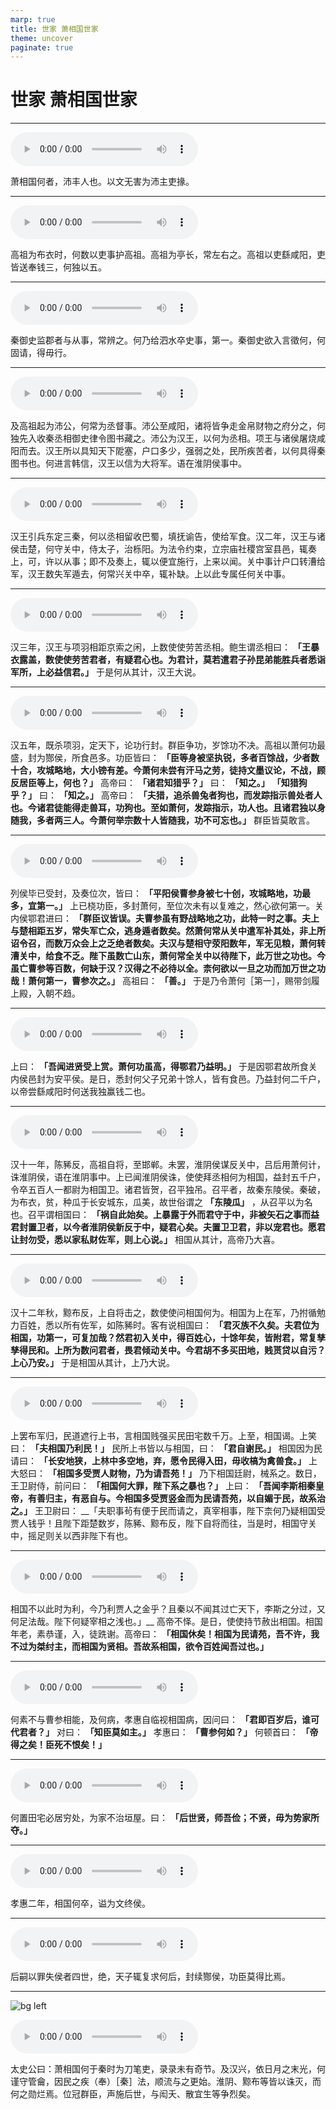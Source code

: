 ```yaml
---
marp: true
title: 世家 萧相国世家
theme: uncover
paginate: true
---
```


# 世家 萧相国世家

---

![](assets/audios/053/1.mp3)

萧相国何者，沛丰人也。以文无害为沛主吏掾。

---

![](assets/audios/053/2.mp3)

高祖为布衣时，何数以吏事护高祖。高祖为亭长，常左右之。高祖以吏繇咸阳，吏皆送奉钱三，何独以五。

---

![](assets/audios/053/3.mp3)

秦御史监郡者与从事，常辨之。何乃给泗水卒史事，第一。秦御史欲入言徵何，何固请，得毋行。

---

![](assets/audios/053/4.mp3)

及高祖起为沛公，何常为丞督事。沛公至咸阳，诸将皆争走金帛财物之府分之，何独先入收秦丞相御史律令图书藏之。沛公为汉王，以何为丞相。项王与诸侯屠烧咸阳而去。汉王所以具知天下阸塞，户口多少，强弱之处，民所疾苦者，以何具得秦图书也。何进言韩信，汉王以信为大将军。语在淮阴侯事中。

---

![](assets/audios/053/5.mp3)

汉王引兵东定三秦，何以丞相留收巴蜀，填抚谕告，使给军食。汉二年，汉王与诸侯击楚，何守关中，侍太子，治栎阳。为法令约束，立宗庙社稷宫室县邑，辄奏上，可，许以从事；即不及奏上，辄以便宜施行，上来以闻。关中事计户口转漕给军，汉王数失军遁去，何常兴关中卒，辄补缺。上以此专属任何关中事。

---

![](assets/audios/053/6.mp3)

汉三年，汉王与项羽相距京索之闲，上数使使劳苦丞相。鲍生谓丞相曰： __「王暴衣露盖，数使使劳苦君者，有疑君心也。为君计，莫若遣君子孙昆弟能胜兵者悉诣军所，上必益信君。」__ 于是何从其计，汉王大说。

---

![](assets/audios/053/7.mp3)

汉五年，既杀项羽，定天下，论功行封。群臣争功，岁馀功不决。高祖以萧何功最盛，封为酂侯，所食邑多。功臣皆曰： __「臣等身被坚执锐，多者百馀战，少者数十合，攻城略地，大小镑有差。今萧何未尝有汗马之劳，徒持文墨议论，不战，顾反居臣等上，何也？」__ 高帝曰： __「诸君知猎乎？」__ 曰： __「知之。」__  __「知猎狗乎？」__ 曰： __「知之。」__ 高帝曰： __「夫猎，追杀兽兔者狗也，而发踪指示兽处者人也。今诸君徒能得走兽耳，功狗也。至如萧何，发踪指示，功人也。且诸君独以身随我，多者两三人。今萧何举宗数十人皆随我，功不可忘也。」__ 群臣皆莫敢言。

---

![](assets/audios/053/8.mp3)

列侯毕已受封，及奏位次，皆曰： __「平阳侯曹参身被七十创，攻城略地，功最多，宜第一。」__ 上已桡功臣，多封萧何，至位次未有以复难之，然心欲何第一。关内侯鄂君进曰： __「群臣议皆误。夫曹参虽有野战略地之功，此特一时之事。夫上与楚相距五岁，常失军亡众，逃身遁者数矣。然萧何常从关中遣军补其处，非上所诏令召，而数万众会上之乏绝者数矣。夫汉与楚相守荥阳数年，军无见粮，萧何转漕关中，给食不乏。陛下虽数亡山东，萧何常全关中以待陛下，此万世之功也。今虽亡曹参等百数，何缺于汉？汉得之不必待以全。柰何欲以一旦之功而加万世之功哉！萧何第一，曹参次之。」__ 高祖曰： __「善。」__ 于是乃令萧何［第一］，赐带剑履上殿，入朝不趋。

---

![](assets/audios/053/9.mp3)

上曰： __「吾闻进贤受上赏。萧何功虽高，得鄂君乃益明。」__ 于是因鄂君故所食关内侯邑封为安平侯。是日，悉封何父子兄弟十馀人，皆有食邑。乃益封何二千户，以帝尝繇咸阳时何送我独赢钱二也。

---

![](assets/audios/053/10.mp3)

汉十一年，陈豨反，高祖自将，至邯郸。未罢，淮阴侯谋反关中，吕后用萧何计，诛淮阴侯，语在淮阴事中。上已闻淮阴侯诛，使使拜丞相何为相国，益封五千户，令卒五百人一都尉为相国卫。诸君皆贺，召平独吊。召平者，故秦东陵侯。秦破，为布衣，贫，种瓜于长安城东，瓜美，故世俗谓之 __「东陵瓜」__ ，从召平以为名也。召平谓相国曰： __「祸自此始矣。上暴露于外而君守于中，非被矢石之事而益君封置卫者，以今者淮阴侯新反于中，疑君心矣。夫置卫卫君，非以宠君也。愿君让封勿受，悉以家私财佐军，则上心说。」__ 相国从其计，高帝乃大喜。

---

![](assets/audios/053/11.mp3)

汉十二年秋，黥布反，上自将击之，数使使问相国何为。相国为上在军，乃拊循勉力百姓，悉以所有佐军，如陈豨时。客有说相国曰： __「君灭族不久矣。夫君位为相国，功第一，可复加哉？然君初入关中，得百姓心，十馀年矣，皆附君，常复孳孳得民和。上所为数问君者，畏君倾动关中。今君胡不多买田地，贱贳贷以自污？上心乃安。」__ 于是相国从其计，上乃大说。

---

![](assets/audios/053/12.mp3)

上罢布军归，民道遮行上书，言相国贱强买民田宅数千万。上至，相国谒。上笑曰： __「夫相国乃利民！」__ 民所上书皆以与相国，曰： __「君自谢民。」__ 相国因为民请曰： __「长安地狭，上林中多空地，弃，愿令民得入田，毋收槁为禽兽食。」__ 上大怒曰： __「相国多受贾人财物，乃为请吾苑！」__ 乃下相国廷尉，械系之。数日，王卫尉侍，前问曰： __「相国何大罪，陛下系之暴也？」__ 上曰： __「吾闻李斯相秦皇帝，有善归主，有恶自与。今相国多受贾竖金而为民请吾苑，以自媚于民，故系治之。」__ 王卫尉曰： __「夫职事茍有便于民而请之，真宰相事，陛下柰何乃疑相国受贾人钱乎！且陛下距楚数岁，陈豨、黥布反，陛下自将而往，当是时，相国守关中，摇足则关以西非陛下有也。

---

![](assets/audios/053/13.mp3)

相国不以此时为利，今乃利贾人之金乎？且秦以不闻其过亡天下，李斯之分过，又何足法哉。陛下何疑宰相之浅也。」__ 高帝不怿。是日，使使持节赦出相国。相国年老，素恭谨，入，徒跣谢。高帝曰： __「相国休矣！相国为民请苑，吾不许，我不过为桀纣主，而相国为贤相。吾故系相国，欲令百姓闻吾过也。」__ 

---

![](assets/audios/053/14.mp3)

何素不与曹参相能，及何病，孝惠自临视相国病，因问曰： __「君即百岁后，谁可代君者？」__ 对曰： __「知臣莫如主。」__ 孝惠曰： __「曹参何如？」__ 何顿首曰： __「帝得之矣！臣死不恨矣！」__ 

---

![](assets/audios/053/15.mp3)

何置田宅必居穷处，为家不治垣屋。曰： __「后世贤，师吾俭；不贤，毋为势家所夺。」__ 

---

![](assets/audios/053/16.mp3)

孝惠二年，相国何卒，谥为文终侯。

---

![](assets/audios/053/17.mp3)

后嗣以罪失侯者四世，绝，天子辄复求何后，封续酂侯，功臣莫得比焉。

---

![bg left](assets/images/simaqian.webp)

![](assets/audios/053/18.mp3)

太史公曰：萧相国何于秦时为刀笔吏，录录未有奇节。及汉兴，依日月之末光，何谨守管龠，因民之疾（奉）［秦］法，顺流与之更始。淮阴、黥布等皆以诛灭，而何之勋烂焉。位冠群臣，声施后世，与闳夭、散宜生等争烈矣。